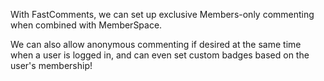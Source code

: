 With FastComments, we can set up exclusive Members-only commenting when combined with MemberSpace.

We can also allow anonymous commenting if desired at the same time when a user is logged in, and can even set custom badges based on
the user's membership!

